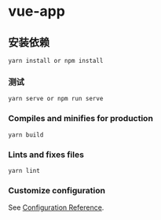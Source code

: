 # vue-app

## 安装依赖
```
yarn install or npm install
```

### 测试
```
yarn serve or npm run serve
```

### Compiles and minifies for production
```
yarn build
```

### Lints and fixes files
```
yarn lint
```

### Customize configuration
See [Configuration Reference](https://cli.vuejs.org/config/).
